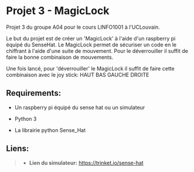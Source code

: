 # Projet 3 - MagicLock

Projet 3 du groupe A04 pour le cours LINFO1001 à l'UCLouvain.

Le but du projet est de créer un 'MagicLock' à l'aide d'un raspberry pi équipé du SenseHat. 
Le MagicLock permet de sécuriser un code en le chiffrant à l'aide d'une suite de mouvement.
Pour le déverrouiller il suffit de faire la bonne combinaison de mouvements.


Une fois lancé, pour 'déverrouiller' le MagicLock il suffit de faire cette combinaison avec le joy stick: HAUT BAS GAUCHE DROITE 

## Requirements:

 - Un raspberry pi équipé du sense hat ou un simulateur

 - Python 3

 - La librairie python Sense_Hat

## Liens:

> - **Lien du simulateur:** <https://trinket.io/sense-hat>
